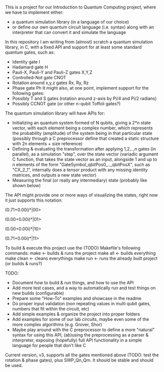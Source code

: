This is a project for our Introduction to Quantum Computing project, where we have to implement either:
- a quantum simulation library (in a language of our choice)
- or define our own quantum circuit language (i.e. syntax) along with an interpreter that can convert it and simulate the language

In this repository I am writing from (almost) scratch a quantum simulation library, in C, with a fixed API and support for at least some standard quantum gates, such as:
- Identity gate I
- Hadamard gate H
- Pauli-X, Pauli-Y and Pauli-Z gates X,Y,Z
- Controlled-Not gate CNOT
- Rotation around x,y,z gates Rx, Ry, Rz
- Phase gate Ph
It might also, at one point, implement support for the following gates:
- Possibly T and S gates (rotation around z-axis by Pi/4 and Pi/2 radians)
- Possibly CCNOT gate (or other n-qubit Toffoli gates?)

The quantum simulation library will have APIs for:
- Initializing an quantum system formed of N qubits, giving a 2*n state vector, with each element being a complex number, which represents the probability (amplitude) of the system being in that particular state (possibly through a C preprocessor define that created a static structure with 2n elements + size reference) 
- Defining & evaluating the transformation after applying 1,2,..,n gates (in parallel), as a simulation "step", over the state vector (variadic argument C function, that takes the state vector as an input, alongside 1 and up to n elements of the form "GateSymbol_qbitPos0_.._qbitPosX", such as "CX_2_1", internally does a tensor product with any missing identity matrices, and outputs a new state vector)
- Measuring the final (or really any intermediary) state (probably like shown below)

The API might provide one or more ways of visualizing the states, right now it just supports this notation:

(0.71+0.00i)*|00>

(0.00+0.00i)*|01>

(0.00+0.00i)*|10>

(0.71+0.00i)*|11>


To build & execute this project use the (TODO) Makefile's following commands:
make              <- builds & runs the project
make all          <- builds everything
make clean        <- cleans everythings
make run          <- runs the already built project (or builds & runs?)

TODO:
- Document how to build & run things, and how to use the API
- Add more test cases, and a way to automatically run and test things on new builds (configurable)
- Prepare some "How-To" examples and showcase in the readme
- Do proper input validation (non repeating values in multi qubit gates, numbers that fit within the circuit, etc)
- Add simple examples & organize the project into proper folders
- Add examples for some of our lab circuits, maybe even some of the more complex algorithms (e.g. Grover, Shor)
- Maybe play around with the C preprocessor to define a more "natural" syntax for using this API, (ab)using the preprocessing as a parser & interpreter, exposing (hopefully) full API functionality in a simple language for people that don't like C

Current version, v3, supports all the gates mentioned above (TODO: test the rotation & phase gates), plus SWP_Qn_Qm.
It should be stable and should be used.